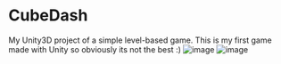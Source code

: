 # CubeDash
My Unity3D project of a simple level-based game. This is my first game made with Unity so obviously its not the best :)
![image](https://user-images.githubusercontent.com/68273655/160193871-01c825bf-0d7a-4a7e-b85a-4f6b54a62add.png)
![image](https://user-images.githubusercontent.com/68273655/160194091-ffe00be1-88d3-4930-b4ee-aa52ac6a84de.png)
